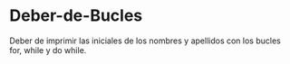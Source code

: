 # Deber-de-Bucles
Deber de imprimir las iniciales de los nombres y apellidos con los bucles for, while y do while.
